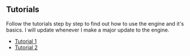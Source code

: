## Tutorials

Follow the tutorials step by step to find out how to use the engine and it's basics. I will update whenever I make a major update to the engine.
- [Tutorial 1](https://github.com/kadir014/heat2d/blob/master/Tutorials/Tutorial%201.md)
- [Tutorial 2](https://github.com/kadir014/heat2d/blob/master/Tutorials/Tutorial%202.md)
